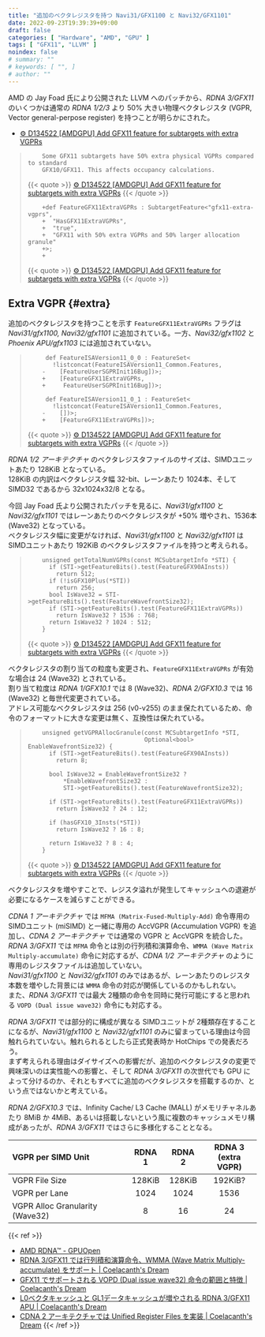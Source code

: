 ```yaml
---
title: "追加のベクタレジスタを持つ Navi31/GFX1100 と Navi32/GFX1101"
date: 2022-09-23T19:39:39+09:00
draft: false
categories: [ "Hardware", "AMD", "GPU" ]
tags: [ "GFX11", "LLVM" ]
noindex: false
# summary: ""
# keywords: [ "", ]
# author: ""
---
```


AMD の Jay Foad 氏により公開された LLVM へのパッチから、*RDNA 3/GFX11* のいくつかは通常の *RDNA 1/2/3* より 50% 大きい物理ベクタレジスタ (VGPR, Vector general-perpose register) を持つことが明らかにされた。  

 * [⚙ D134522 [AMDGPU] Add GFX11 feature for subtargets with extra VGPRs](https://reviews.llvm.org/D134522)

 >         Some GFX11 subtargets have 50% extra physical VGPRs compared to standard
 >         GFX10/GFX11. This affects occupancy calculations.
 > 
 > {{< quote >}} [⚙ D134522 [AMDGPU] Add GFX11 feature for subtargets with extra VGPRs](https://reviews.llvm.org/D134522) {{< /quote >}}
 >
 >         +def FeatureGFX11ExtraVGPRs : SubtargetFeature<"gfx11-extra-vgprs",
 >         +  "HasGFX11ExtraVGPRs",
 >         +  "true",
 >         +  "GFX11 with 50% extra VGPRs and 50% larger allocation granule"
 >         +>;
 >         +
 >
 > {{< quote >}} [⚙ D134522 [AMDGPU] Add GFX11 feature for subtargets with extra VGPRs](https://reviews.llvm.org/D134522) {{< /quote >}}

## Extra VGPR {#extra}
追加のベクタレジスタを持つことを示す `FeatureGFX11ExtraVGPRs` フラグは *Navi31/gfx1100, Navi32/gfx1101* に追加されている。一方、*Navi32/gfx1102* と *Phoenix APU/gfx1103* には追加されていない。  

 >          def FeatureISAVersion11_0_0 : FeatureSet<
 >            !listconcat(FeatureISAVersion11_Common.Features,
 >         -    [FeatureUserSGPRInit16Bug])>;
 >         +    [FeatureGFX11ExtraVGPRs,
 >         +     FeatureUserSGPRInit16Bug])>;
 >         
 >          def FeatureISAVersion11_0_1 : FeatureSet<
 >            !listconcat(FeatureISAVersion11_Common.Features,
 >         -    [])>;
 >         +    [FeatureGFX11ExtraVGPRs])>;
 >         
 >         
 >
 > {{< quote >}} [⚙ D134522 [AMDGPU] Add GFX11 feature for subtargets with extra VGPRs](https://reviews.llvm.org/D134522) {{< /quote >}}

*RDNA 1/2 アーキテクチャ* のベクタレジスタファイルのサイズは、SIMDユニットあたり 128KiB となっている。  
128KiB の内訳はベクタレジスタ幅 32-bit、レーンあたり 1024本、そして SIMD32 であるから 32x1024x32/8 となる。  

今回 Jay Foad 氏より公開されたパッチを見るに、*Navi31/gfx1100* と *Navi32/gfx1101* ではレーンあたりのベクタレジスタが +50% 増やされ、1536本 (Wave32) となっている。  
ベクタレジスタ幅に変更がなければ、*Navi31/gfx1100* と *Navi32/gfx1101* は SIMDユニットあたり 192KiB のベクタレジスタファイルを持つと考えられる。  

 >         unsigned getTotalNumVGPRs(const MCSubtargetInfo *STI) {
 >           if (STI->getFeatureBits().test(FeatureGFX90AInsts))
 >             return 512;
 >           if (!isGFX10Plus(*STI))
 >             return 256;
 >           bool IsWave32 = STI->getFeatureBits().test(FeatureWavefrontSize32);
 >           if (STI->getFeatureBits().test(FeatureGFX11ExtraVGPRs))
 >             return IsWave32 ? 1536 : 768;
 >           return IsWave32 ? 1024 : 512;
 >         }
 >
 > {{< quote >}} [⚙ D134522 [AMDGPU] Add GFX11 feature for subtargets with extra VGPRs](https://reviews.llvm.org/D134522) {{< /quote >}}

ベクタレジスタの割り当ての粒度も変更され、`FeatureGFX11ExtraVGPRs` が有効な場合は 24 (Wave32) とされている。  
割り当て粒度は *RDNA 1/GFX10.1* では 8 (Wave32)、*RDNA 2/GFX10.3* では 16 (Wave32) と毎世代変更されている。  
アドレス可能なベクタレジスタは 256 (v0-v255) のまま保たれているため、命令のフォーマットに大きな変更は無く、互換性は保たれている。  

 >         unsigned getVGPRAllocGranule(const MCSubtargetInfo *STI,
 >                                      Optional<bool> EnableWavefrontSize32) {
 >           if (STI->getFeatureBits().test(FeatureGFX90AInsts))
 >             return 8;
 >         
 >           bool IsWave32 = EnableWavefrontSize32 ?
 >               *EnableWavefrontSize32 :
 >               STI->getFeatureBits().test(FeatureWavefrontSize32);
 >         
 >           if (STI->getFeatureBits().test(FeatureGFX11ExtraVGPRs))
 >             return IsWave32 ? 24 : 12;
 >         
 >           if (hasGFX10_3Insts(*STI))
 >             return IsWave32 ? 16 : 8;
 >         
 >           return IsWave32 ? 8 : 4;
 >         }
 >
 > {{< quote >}} [⚙ D134522 [AMDGPU] Add GFX11 feature for subtargets with extra VGPRs](https://reviews.llvm.org/D134522) {{< /quote >}}

ベクタレジスタを増やすことで、レジスタ溢れが発生してキャッシュへの退避が必要になるケースを減らすことができる。  

*CDNA 1 アーキテクチャ* では `MFMA (Matrix-Fused-Multiply-Add)` 命令専用の SIMDユニット (miSIMD) と一緒に専用の AccVGPR (Accumulation VGPR) を追加し、*CDNA 2 アーキテクチャ* では通常の VGPR と AccVGPR を統合した。  
*RDNA 3/GFX11* では `MFMA` 命令とは別の行列積和演算命令、`WMMA (Wave Matrix Multiply-accumulate)` 命令に対応するが、*CDNA 1/2 アーキテクチャ* のように専用のレジスタファイルは追加していない。  
*Navi31/gfx1100* と *Navi32/gfx1101* のみではあるが、レーンあたりのレジスタ本数を増やした背景には `WMMA` 命令の対応が関係しているのかもしれない。  
また、*RDNA 3/GFX11* では最大 2種類の命令を同時に発行可能にすると思われる `VOPD (Dual issue wave32)` 命令にも対応する。  

*RDNA 3/GFX11* では部分的に構成が異なる SIMDユニットが 2種類存在することになるが、*Navi31/gfx1100* と *Navi32/gfx1101* のみに留まっている理由は今回触れられていない。触れられるとしたら正式発表時か HotChips での発表だろう。  
まず考えられる理由はダイサイズへの影響だが、追加のベクタレジスタの変更で興味深いのは実性能への影響と、そして *RDNA 3/GFX11* の次世代でも GPU によって分けるのか、それともすべてに追加のベクタレジスタを搭載するのか、という点ではないかと考えている。  

*RDNA 2/GFX10.3* では、Infinity Cache/ L3 Cache (MALL) がメモリチャネルあたり 8MiB か 4MiB、あるいは搭載しないという風に複数のキャッシュメモリ構成があったが、*RDNA 3/GFX11* ではさらに多様化することとなる。  

| VGPR per SIMD Unit | RDNA 1 | RDNA 2 | RDNA 3<br>(extra VGPR) |
| :--  | :--:   | :--:   | :--:   |
| VGPR File Size | 128KiB | 128KiB | 192KiB? |
| VGPR per Lane | 1024 | 1024 | 1536 |
| VGPR Alloc Granularity (Wave32) | 8 | 16 | 24 |

{{< ref >}}
 * [AMD RDNA™ - GPUOpen](https://gpuopen.com/rdna/)
 * [RDNA 3/GFX11 では行列積和演算命令、WMMA (Wave Matrix Multiply-accumulate) をサポート | Coelacanth's Dream](/posts/2022/06/29/gfx11-wmma-inst/)
 * [GFX11 でサポートされる VOPD (Dual issue wave32) 命令の範囲と特徴 | Coelacanth's Dream](/posts/2022/06/21/gfx11-vopd-instruction/)
 * [L0ベクタキャッシュと GL1データキャッシュが増やされる RDNA 3/GFX11 APU | Coelacanth's Dream](/posts/2022/09/02/gfx11-l0c-gl1c/)
 * [CDNA 2 アーキテクチャでは Unified Register Files を実装 | Coelacanth's Dream](/posts/2021/07/01/aldebaran-unified-vgpr/)
{{< /ref >}}
